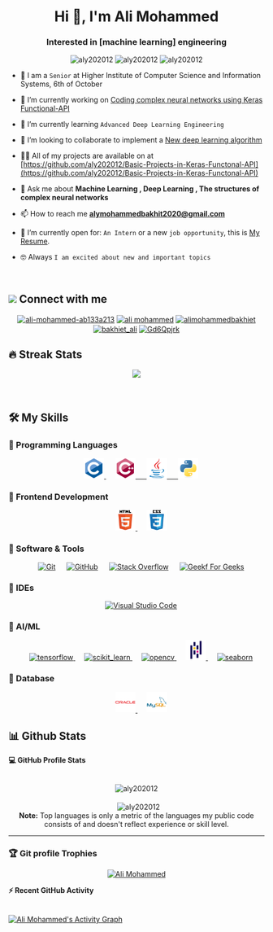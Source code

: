 <h1 align="center">Hi 👋, I'm Ali Mohammed</h1>
<h3 align="center">Interested in [machine learning] engineering</h3>

<p align="center"> <img src="https://komarev.com/ghpvc/?username=aly202012&label=Profile%20views&color=0e75b6&style=flat" alt="aly202012" />
		   <img src="https://badges.pufler.dev/repos/aly202012" alt="aly202012" />
		   <img src="https://img.shields.io/github/followers/aly202012?label=Followers" alt="aly202012" />
</p>


- :school: I am a `Senior` at Higher Institute of Computer Science and Information Systems, 6th of October
- 🔭 I’m currently working on [Coding complex neural networks using Keras Functional-API](https://github.com/aly202012/Basic-Projects-in-Keras-Functonal-API/)
- 🌱 I’m currently learning `Advanced Deep Learning Engineering`
- 👯 I’m looking to collaborate to implement a [New deep learning algorithm](https://pubmed.ncbi.nlm.nih.gov/33267477/)

- 👨‍💻 All of my projects are available on at [https://github.com/aly202012/Basic-Projects-in-Keras-Functonal-API](https://github.com/aly202012/Basic-Projects-in-Keras-Functonal-API)

- 💬 Ask me about **Machine Learning , Deep Learning , The structures of complex neural networks**

- 📫 How to reach me **alymohammedbakhit2020@gmail.com**
- :thinking: I’m currently open for: `An Intern` or a new `job opportunity`, this is [My Resume](https://www.linkedin.com/in/ali-mohammed-ab133a213/overlay/1635489005376/single-media-viewer/).
- :nerd_face: Always `I am excited about new and important topics`
<br>

## <img src="https://media.giphy.com/media/iY8CRBdQXODJSCERIr/giphy.gif" width="30px"> Connect with me
<p align="center">
<a href="https://linkedin.com/in/ali-mohammed-ab133a213" target="blank"><img align="center" src="https://raw.githubusercontent.com/rahuldkjain/github-profile-readme-generator/master/src/images/icons/Social/linked-in-alt.svg" alt="ali-mohammed-ab133a213" height="30" width="40" /></a>
<a href="https://fb.com/100070214742890" target="blank"><img align="center" src="https://raw.githubusercontent.com/rahuldkjain/github-profile-readme-generator/master/src/images/icons/Social/facebook.svg" alt="ali mohammed" height="30" width="40" /></a>
<a href="https://kaggle.com/alimohammedbakhiet" target="blank"><img align="center" src="https://raw.githubusercontent.com/rahuldkjain/github-profile-readme-generator/master/src/images/icons/Social/kaggle.svg" alt="alimohammedbakhiet" height="30" width="40" /></a>
<a href="https://twitter.com/bakhiet_ali" target="blank"><img align="center" src="https://raw.githubusercontent.com/rahuldkjain/github-profile-readme-generator/master/src/images/icons/Social/twitter.svg" alt="bakhiet_ali" height="30" width="40" /></a>
<a href="https://discord.gg/Gd6Qpjrk" target="blank"><img align="center" src="https://raw.githubusercontent.com/rahuldkjain/github-profile-readme-generator/master/src/images/icons/Social/discord.svg" alt="Gd6Qpjrk" height="30" width="40" /></a>
</p>

## 🔥 Streak Stats

<p align="center"><img src="https://github-readme-streak-stats.herokuapp.com/?user=aly202012&" /></p>
<br>

## 🛠️ My Skills

### 🔵 Programming Languages

<p align="center"> 
  &emsp; 
  <a href="https://www.cprogramming.com/" target="_blank" rel="noreferrer"> <img src="https://raw.githubusercontent.com/devicons/devicon/master/icons/c/c-original.svg" alt="c" width="40" height="40"/>
  </a>
  &emsp; 
  <a href="https://www.w3schools.com/cpp/" target="_blank" rel="noreferrer"> <img src="https://raw.githubusercontent.com/devicons/devicon/master/icons/cplusplus/cplusplus-original.svg" alt="cplusplus" width="40" height="40"/>
  &emsp;
  <a href="https://www.java.com" target="_blank">
    <img alt="Java" src="https://raw.githubusercontent.com/devicons/devicon/master/icons/java/java-original.svg?style=plastic&logo=python&logoColor=white" width="40" height="40"/>
 &emsp;
  <a href="https://www.python.org" target="_blank" rel="noreferrer"> <img src="https://raw.githubusercontent.com/devicons/devicon/master/icons/python/python-original.svg" alt="python" width="40" height="40" />
  </a>
  </a> 
</p>
	
### 🔵 Frontend Development

<p align="center"> 
  &emsp; 
<a href="https://www.w3.org/html/" target="_blank" rel="noreferrer"> <img src="https://raw.githubusercontent.com/devicons/devicon/master/icons/html5/html5-original-wordmark.svg" alt="html5" width="40" height="40" />
</a>
  &emsp;
 <a href="https://www.w3schools.com/css/" target="_blank" rel="noreferrer"> <img src="https://raw.githubusercontent.com/devicons/devicon/master/icons/css3/css3-original-wordmark.svg" alt="css3" width="40" height="40" /> 
</a>
</p>

### 🔵 Software & Tools
 
<p align="center">
  &emsp;
    <a href="#"><img alt="Git" src="https://img.shields.io/badge/Git%20-%23F05033.svg?style=plastic&logo=git&logoColor=white"></a>
  &emsp;
    <a href="#"><img alt="GitHub" src="https://img.shields.io/badge/github-%23181717.svg?style=plastic&logo=github&logoColor=white"></a>
  &emsp;
    <a href="#"><img alt="Stack Overflow" src="https://img.shields.io/badge/-Stack%20Overflow-FE7A16?style=plastic&logo=stack-overflow&logoColor=white"></a>
  &emsp;
    <a href="#"><img alt="Geekf For Geeks" src="https://img.shields.io/badge/geeksforgeeks-%230F9D58.svg?style=plastic&logo=geeksforgeeks&logoColor=white"></a>
</p>

### 🔵 IDEs
 
<p align="center">
  &emsp;
    <a href="#"><img alt="Visual Studio Code" src="https://img.shields.io/badge/Visual%20Studio%20Code-0078d7.svg?style=plastic&logo=visual-studio-code&logoColor=white"></a>
	
</p>

### 🔵 AI/ML

<p align="center"> 
 &emsp;
  <a href="https://www.tensorflow.org" target="_blank" rel="noreferrer"> <img src="https://www.vectorlogo.zone/logos/tensorflow/tensorflow-icon.svg" alt="tensorflow" width="40" height="40"/>
  </a>
  &emsp; 
  <a href="https://scikit-learn.org/" target="_blank" rel="noreferrer"> <img src="https://upload.wikimedia.org/wikipedia/commons/0/05/Scikit_learn_logo_small.svg" alt="scikit_learn" width="40" height="40"/> </a> 
  &emsp; 
  <a href="https://opencv.org/" target="_blank" rel="noreferrer"> <img src="https://www.vectorlogo.zone/logos/opencv/opencv-icon.svg" alt="opencv" width="40"     height="40"/>
  </a>
  &emsp;
  <a href="https://pandas.pydata.org/" target="_blank" rel="noreferrer"> <img src="https://raw.githubusercontent.com/devicons/devicon/2ae2a900d2f041da66e950e4d48052658d850630/icons/pandas/pandas-original.svg" alt="pandas" width="40" height="40"/> </a> 
 &emsp;
  <a href="https://seaborn.pydata.org/" target="_blank" rel="noreferrer"> <img src="https://seaborn.pydata.org/_images/logo-mark-lightbg.svg" alt="seaborn" width="40" height="40"/>
  </a>
</p>

### 🔵 Database

<p align="center"> 
  &emsp; 
<a href="https://www.oracle.com/" target="_blank" rel="noreferrer"> <img src="https://raw.githubusercontent.com/devicons/devicon/master/icons/oracle/oracle-original.svg" alt="oracle" width="40" height="40"/> </a> 
  &emsp; 
 <a href="https://www.mysql.com/" target="_blank" rel="noreferrer"> <img src="https://raw.githubusercontent.com/devicons/devicon/master/icons/mysql/mysql-original-wordmark.svg" alt="mysql" width="40" height="40"/>
  </a> 
</p>

## 📊 Github Stats

 <summary><b>💻 GitHub Profile Stats</b></summary>
  <br/>
  <p align="center">
    <img align="center" src="https://github-readme-stats.vercel.app/api?username=aly202012&show_icons=true&locale=en" alt="aly202012" /></a>
<br/>
<br/>
  &nbsp;
  <img align="center" src="https://github-readme-stats.vercel.app/api/top-langs?username=aly202012&show_icons=true&locale=en&layout=compact" alt="aly202012" />
  <br/>
  <b>Note:</b> Top languages is only a metric of the languages my public code consists of and doesn't reflect experience or skill level.
  </p>

----

### :trophy: Git profile Trophies

<p align="center"> <a href="https://github.com/ryo-ma/github-profile-trophy"><img src="https://github-profile-trophy.vercel.app/?username=aly202012&layout=compact&theme=algolia" alt="Ali Mohammed" /></a> </p>


 <summary><b>⚡ Recent GitHub Activity</b></summary>
  <br/>
   <br/>
   <a href="https://github.com/aly202012"><img alt="Ali Mohammed's Activity Graph" src="https://activity-graph.herokuapp.com/graph?username=aly202012&custom_title=Ali%20Mohammed%27s%20Contribution%20Graph&theme=react-dark" /></a>
  <br/>
